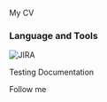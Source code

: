 My CV

### Language and Tools
![JIRA](https://img.shields.io/badge/JIRA-090909?style=for-the-badge&logo=JIRA&logoColor=036ffc)

Testing Documentation

Follow me